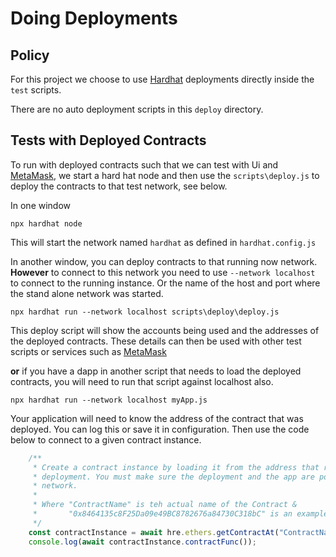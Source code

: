 # Doing Deployments

## Policy

For this project we choose to use [Hardhat](https://www.npmjs.com/package/hardhat) deployments directly inside the ```test``` scripts.

There are no auto deployment scripts in this ```deploy``` directory.

## Tests with Deployed Contracts

To run with deployed contracts such that we can test with Ui and [MetaMask](https://metamask.io/), we start a hard hat node and then use the ```scripts\deploy.js``` to deploy the contracts to that test network, see below.

In one window

```text
npx hardhat node
```
This will start the network named ```hardhat``` as defined in ```hardhat.config.js```

In another window, you can deploy contracts to that running now network. **However** to connect to this network you need to use ```--network localhost``` to connect to the running instance. Or the name of the host and port where the stand alone network was started.

```text
npx hardhat run --network localhost scripts\deploy\deploy.js
```

This deploy script will show the accounts being used and the addresses of the deployed contracts. These details can then be used with other test scripts or services such as [MetaMask](https://metamask.io/)

**or** if you have a dapp in another script that needs to load the deployed contracts, you will need to run that script against localhost also.

```text
npx hardhat run --network localhost myApp.js
```

Your application will need to know the address of the contract that was deployed. You can log this or save it in configuration. Then use the code below to connect to a given contract instance.

```javascript
    /**
     * Create a contract instance by loading it from the address that resulted from its
     * deployment. You must make sure the deployment and the app are pointing at the same
     * network.
     * 
     * Where "ContractName" is teh actual name of the Contract &
     *       "0x8464135c8F25Da09e49BC8782676a84730C318bC" is an example of a real deployed contract address.
     */
    const contractInstance = await hre.ethers.getContractAt("ContractName", "0x8464135c8F25Da09e49BC8782676a84730C318bC");      
    console.log(await contractInstance.contractFunc());
```